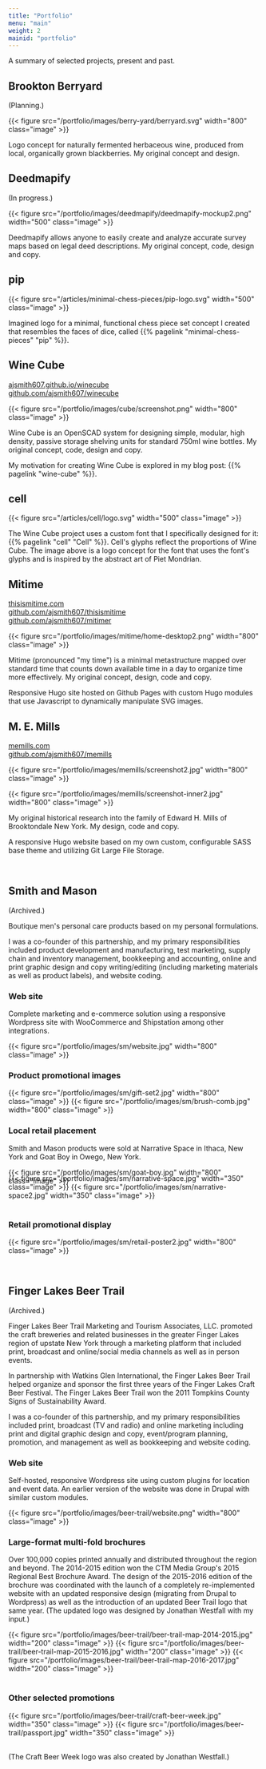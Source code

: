 ```yaml
---
title: "Portfolio"
menu: "main"
weight: 2
mainid: "portfolio"
---
```


A summary of selected projects, present and past.

## Brookton Berryard

(Planning.)

{{< figure src="/portfolio/images/berry-yard/berryard.svg" width="800" class="image" >}}

Logo concept for naturally fermented herbaceous wine, produced from local, organically grown blackberries. My original concept and design.


## Deedmapify 

(In progress.)

{{< figure src="/portfolio/images/deedmapify/deedmapify-mockup2.png" width="500" class="image" >}}

Deedmapify allows anyone to easily create and analyze accurate survey maps based on legal deed descriptions. My original concept, code, design and copy.


## pip

{{< figure src="/articles/minimal-chess-pieces/pip-logo.svg" width="500" class="image" >}}

Imagined logo for a minimal, functional chess piece set concept I created that resembles the faces of dice, called {{% pagelink "minimal-chess-pieces" "pip" %}}. 


## Wine Cube

[ajsmith607.github.io/winecube](https://ajsmith607.github.io/winecube/)<br>
[github.com/ajsmith607/winecube](https://github.com/ajsmith607/winecube)

{{< figure src="/portfolio/images/cube/screenshot.png" width="800" class="image" >}}

Wine Cube is an OpenSCAD system for designing simple, modular, high density, passive storage shelving units for standard 750ml wine bottles. My original concept, code, design and copy.

My motivation for creating Wine Cube is explored in my blog post: {{% pagelink "wine-cube" %}}.


## cell

{{< figure src="/articles/cell/logo.svg" width="500" class="image" >}}

The Wine Cube project uses a custom font that I specifically designed for it: {{% pagelink "cell" "Cell" %}}. Cell's glyphs reflect the proportions of Wine Cube. The image above is a logo concept for the font that uses the font's glyphs and is inspired by the abstract art of Piet Mondrian.



## Mitime

[thisismitime.com](http://thisismitime.com)<br> 
[github.com/ajsmith607/thisismitime](https://github.com/ajsmith607/thisismitime)<br>
[github.com/ajsmith607/mitimer](https://github.com/ajsmith607/mitimer)

{{< figure src="/portfolio/images/mitime/home-desktop2.png" width="800" class="image" >}}

Mitime (pronounced "my time") is a minimal metastructure mapped over standard time that counts down available time in a day to organize time more effectively. My original concept, design, code and copy.

Responsive Hugo site hosted on Github Pages with custom Hugo modules that use Javascript to dynamically manipulate SVG images.


## M. E. Mills

[memills.com](http://memills.com)<br>
[github.com/ajsmith607/memills](https://github.com/ajsmith607/memills)
 
{{< figure src="/portfolio/images/memills/screenshot2.jpg" width="800" class="image" >}}

{{< figure src="/portfolio/images/memills/screenshot-inner2.jpg" width="800" class="image" >}}

My original historical research into the family of Edward H. Mills of Brooktondale New York. My design, code and copy.

A responsive Hugo website based on my own custom, configurable SASS base theme and utilizing Git Large File Storage.

<br/>

## Smith and Mason

(Archived.)

Boutique men's personal care products based on my personal formulations.

I was a co-founder of this partnership, and my primary responsibilities included product development and manufacturing, test marketing, supply chain and inventory management, bookkeeping and accounting, online and print graphic design and copy writing/editing (including marketing materials as well as product labels), and website coding.

### Web site

Complete marketing and e-commerce solution using a responsive Wordpress site with WooCommerce and Shipstation among other integrations. 

{{< figure src="/portfolio/images/sm/website.jpg" width="800" class="image" >}}

### Product promotional images

{{< figure src="/portfolio/images/sm/gift-set2.jpg" width="800" class="image" >}}
{{< figure src="/portfolio/images/sm/brush-comb.jpg" width="800" class="image" >}}

### Local retail placement

Smith and Mason products were sold at Narrative Space in Ithaca, New York and Goat Boy in Owego, New York.

{{< figure src="/portfolio/images/sm/goat-boy.jpg" width="800" class="image" >}}

<div class="cols" style="margin-top: -36px;">
    {{< figure src="/portfolio/images/sm/narrative-space.jpg" width="350" class="image" >}}
    {{< figure src="/portfolio/images/sm/narrative-space2.jpg" width="350" class="image" >}}
</div>

<br/>

### Retail promotional display

{{< figure src="/portfolio/images/sm/retail-poster2.jpg" width="800" class="image" >}}

<br />

## Finger Lakes Beer Trail 

(Archived.)

Finger Lakes Beer Trail Marketing and Tourism Associates, LLC. promoted the craft breweries and related businesses in the greater Finger Lakes region of upstate New York through a marketing platform that included print, broadcast and online/social media channels as well as in person events. 

In partnership with Watkins Glen International, the Finger Lakes Beer Trail helped organize and sponsor the first three years of the Finger Lakes Craft Beer Festival. The Finger Lakes Beer Trail won the 2011 Tompkins County Signs of Sustainability Award.

I was a co-founder of this partnership, and my primary responsibilities included print, broadcast (TV and radio) and online marketing including print and digital graphic design and copy, event/program planning, promotion, and management as well as bookkeeping and website coding.

### Web site

Self-hosted, responsive Wordpress site using custom plugins for location and event data. An earlier version of the website was done in Drupal with similar custom modules. 

{{< figure src="/portfolio/images/beer-trail/website.png" width="800" class="image" >}} 

### Large-format multi-fold brochures

Over 100,000 copies printed annually and distributed throughout the region and beyond. The 2014-2015 edition won the CTM Media Group's 2015 Regional Best Brochure Award. The design of the 2015-2016 edition of the brochure was coordinated with the launch of a completely re-implemented website with an updated responsive design (migrating from Drupal to Wordpress) as well as the introduction of an updated Beer Trail logo that same year. (The updated logo was designed by Jonathan Westfall with my input.) 

<div class="cols">
    {{< figure src="/portfolio/images/beer-trail/beer-trail-map-2014-2015.jpg" width="200" class="image" >}} 
    {{< figure src="/portfolio/images/beer-trail/beer-trail-map-2015-2016.jpg" width="200" class="image" >}} 
    {{< figure src="/portfolio/images/beer-trail/beer-trail-map-2016-2017.jpg" width="200" class="image" >}}
</div>

<br/>

### Other selected promotions

<div class="cols">
    {{< figure src="/portfolio/images/beer-trail/craft-beer-week.jpg" width="350" class="image" >}} 
    {{< figure src="/portfolio/images/beer-trail/passport.jpg" width="350" class="image" >}} 
</div>

<br/>

(The Craft Beer Week logo was also created by Jonathan Westfall.)
